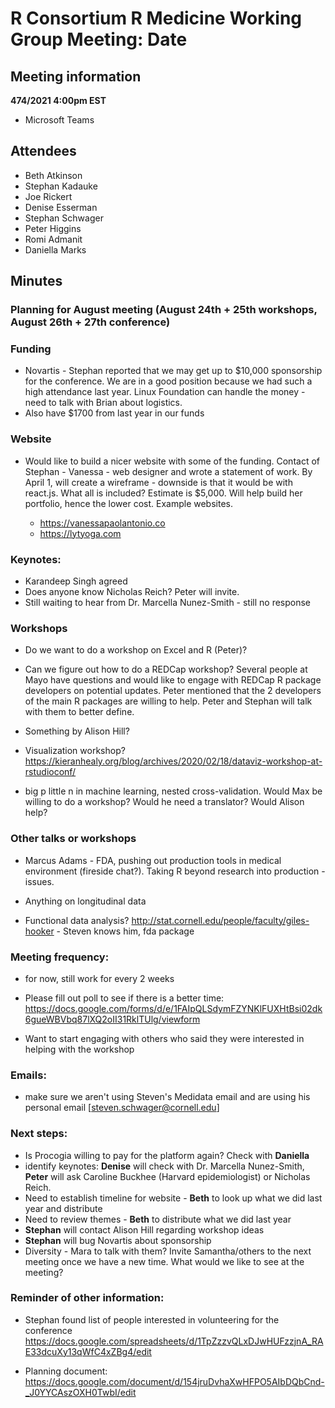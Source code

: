 # R Consortium R Medicine Working Group Meeting: Date

## Meeting information

**474/2021 4:00pm EST**

* Microsoft Teams

## Attendees

* Beth Atkinson
* Stephan Kadauke
* Joe Rickert
* Denise Esserman
* Stephan Schwager
* Peter Higgins
* Romi Admanit
* Daniella Marks

## Minutes

### Planning for August meeting (August 24th + 25th workshops, August 26th + 27th conference)

### Funding
 
 * Novartis - Stephan reported that we may get up to $10,000 sponsorship for the conference.  We are in a good position because we had such a high attendance last year.  Linux Foundation can handle the money - need to talk with Brian about logistics.
 * Also have $1700 from last year in our funds
  
### Website

* Would like to build a nicer website with some of the funding. Contact of Stephan - Vanessa - web designer and wrote a statement of work. By April 1, will create a wireframe - downside is that it would be with react.js.  What all is included?  Estimate is $5,000.  Will help build her portfolio, hence the lower cost. Example websites. 

  + https://vanessapaolantonio.co
  + https://lytyoga.com
  
  
### Keynotes:

* Karandeep Singh agreed
* Does anyone know Nicholas Reich? Peter will invite. 
* Still waiting to hear from Dr. Marcella Nunez-Smith - still no response

### Workshops

* Do we want to do a workshop on Excel and R (Peter)?

* Can we figure out how to do a REDCap workshop?  Several people at Mayo have questions and would like to engage with REDCap R package developers on potential updates.  Peter mentioned that the 2 developers of the main R packages are willing to help.  Peter and Stephan will talk with them to better define.

* Something by Alison Hill?

* Visualization workshop? https://kieranhealy.org/blog/archives/2020/02/18/dataviz-workshop-at-rstudioconf/

* big p little n in machine learning, nested cross-validation.  Would Max be willing to do a workshop?  Would he need a translator? Would Alison help?

### Other talks or workshops

* Marcus Adams - FDA, pushing out production tools in medical environment (fireside chat?).  Taking R beyond research into production - issues. 

* Anything on longitudinal data

* Functional data analysis?  http://stat.cornell.edu/people/faculty/giles-hooker - Steven knows him, fda package


### Meeting frequency:

* for now, still work for every 2 weeks
* Please fill out poll to see if there is a better time: https://docs.google.com/forms/d/e/1FAIpQLSdymFZYNKlFUXHtBsi02dk6gueWBVbq87lXQ2oII31RklTUlg/viewform 

* Want to start engaging with others who said they were interested in helping with the workshop

### Emails:

* make sure we aren't using Steven's Medidata email and are using his personal email [steven.schwager@cornell.edu]

### Next steps: 

* Is Procogia willing to pay for the platform again? Check with **Daniella**
* identify keynotes: **Denise** will check with Dr. Marcella Nunez-Smith, **Peter** will ask Caroline Buckhee (Harvard epidemiologist) or  Nicholas Reich.
* Need to establish timeline for website - **Beth** to look up what we did last year and distribute
* Need to review themes - **Beth** to distribute what we did last year
* **Stephan** will contact Alison Hill regarding workshop ideas
* **Stephan** will bug Novartis about sponsorship
* Diversity - Mara to talk with them?  Invite Samantha/others to the next meeting once we have a new time.  What would we like to see at the meeting?


### Reminder of other information: 

* Stephan found list of people interested in volunteering for the conference
https://docs.google.com/spreadsheets/d/1TpZzzvQLxDJwHUFzzjnA_RAE33dcuXy13qWfC4xZBg4/edit

* Planning document: https://docs.google.com/document/d/154jruDvhaXwHFPO5AIbDQbCnd-_J0YYCAszOXH0TwbI/edit 






